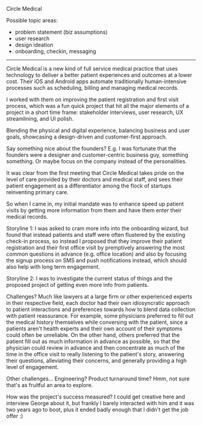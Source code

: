 Circle Medical

Possible topic areas:
* problem statement (biz assumptions)
* user research
* design ideation
* onboarding, checkin, messaging


-----

Circle Medical is a new kind of full service medical practice that uses technology to deliver a better patient experiences and outcomes at a lower cost. Their iOS and Android apps automate traditionally human-intensive processes such as scheduling, billing and managing medical records.

I worked with them on improving the patient registration and first visit process, which was a fun quick project that hit all the major elements of a project in a short time frame: stakeholder interviews, user research, UX streamlining, and UI polish.

Blending the physical and digital experience, balancing business and user goals, showcasing a design-driven and customer-first approach.

Say something nice about the founders? E.g. I was fortunate that the founders were a designer and customer-centric business guy, something something. Or maybe focus on the company instead of the personalities.

It was clear from the first meeting that Circle Medical takes pride on the level of care provided by their doctors and medical staff, and sees their patient engagement as a differentiator among the flock of startups reinventing primary care. 

So when I came in, my initial mandate was to enhance speed up patient visits by getting more information from them and have them enter their medical records.

Storyline 1: I was asked to cram more info into the onboarding wizard, but found that instead patients and staff were often flustered by the existing check-in process, so instead I proposed that they improve their patient registration and their first office visit by premptively answering the most common questions in advance (e.g. office location) and also by focusing the signup process on SMS and push notifications instead, which should also help with long term engagement.

Storyline 2: I was to investigate the current status of things and the proposed project of getting even more info from patients. 

Challenges? Much like lawyers at a large firm or other experienced experts in their respective field, each doctor had their own idiosyncratic approach to patient interactions and preferences towards how to blend data collection with patient reassurance. For example, some physicians preferred to fill out the medical history themselves while conversing with the patient, since a patients aren't health experts and their own account of their symptoms could often be unreliable. On the other hand, others preferred that the patient fill out as much information in advance as possible, so that the physician could review in advance and then concentrate as much of the time in the office visit to really listening to the patient's story, answering their questions, alleviating their concerns, and generally providing a high level of engagement.

Other challenges... Engineering? Product turnaround time? Hmm, not sure that's as fruitful an area to explore.

How was the project's success measured? I could get creative here and interview George about it, but frankly I barely interacted with him and it was two years ago to boot, plus it ended badly enough that I didn't get the job offer :)

